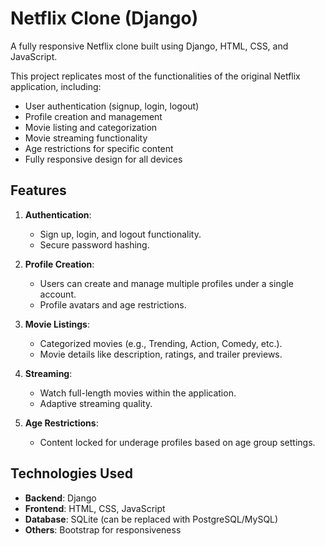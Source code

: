# Netflix Clone (Django)

A fully responsive Netflix clone built using Django, HTML, CSS, and JavaScript. 

This project replicates most of the functionalities of the original Netflix application, including:

- User authentication (signup, login, logout)
- Profile creation and management
- Movie listing and categorization
- Movie streaming functionality
- Age restrictions for specific content
- Fully responsive design for all devices

## Features

1. **Authentication**:
   - Sign up, login, and logout functionality.
   - Secure password hashing.

2. **Profile Creation**:
   - Users can create and manage multiple profiles under a single account.
   - Profile avatars and age restrictions.

3. **Movie Listings**:
   - Categorized movies (e.g., Trending, Action, Comedy, etc.).
   - Movie details like description, ratings, and trailer previews.

4. **Streaming**:
   - Watch full-length movies within the application.
   - Adaptive streaming quality.

5. **Age Restrictions**:
   - Content locked for underage profiles based on age group settings.

## Technologies Used

- **Backend**: Django
- **Frontend**: HTML, CSS, JavaScript
- **Database**: SQLite (can be replaced with PostgreSQL/MySQL)
- **Others**: Bootstrap for responsiveness
